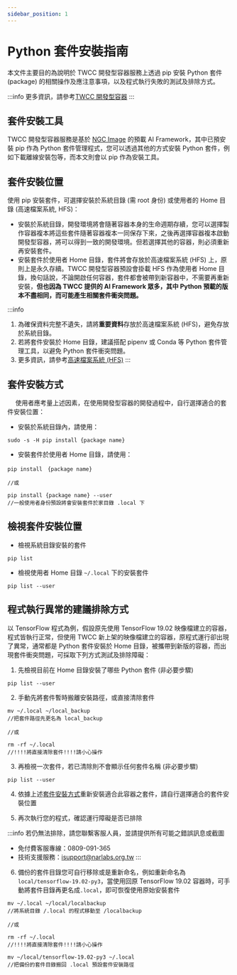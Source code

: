 ```yaml
---
sidebar_position: 1
---
```


# Python 套件安裝指南

本文件主要目的為說明於 TWCC 開發型容器服務上透過 pip 安裝 Python 套件 (package) 的相關操作及應注意事項，以及程式執行失敗的測試及排除方式。

:::info
更多資訊，請參考[TWCC 開發型容器](https://www.twcc.ai/doc?page=container) 
:::

## 套件安裝工具

TWCC 開發型容器服務是基於 [NGC Image](https://docs.nvidia.com/deeplearning/frameworks/support-matrix/index.html) 的預載 AI Framework，其中已預安裝 pip 作為 Python 套件管理程式，您可以透過其他的方式安裝 Python 套件，例如下載離線安裝包等，而本文則會以 pip 作為安裝工具。

## 套件安裝位置

使用 pip 安裝套件，可選擇安裝於系統目錄 (需 root 身份) 或使用者的 Home 目錄 (高速檔案系統, HFS)：
- 安裝於系統目錄，開發環境將會隨著容器本身的生命週期存續，您可以選擇製作容器複本將這些套件隨著容器複本一同保存下來，之後再選擇容器複本啟動開發型容器，將可以得到一致的開發環境。但若選擇其他的容器，則必須重新再安裝套件。
　　
- 安裝套件於使用者 Home  目錄，套件將會存放於高速檔案系統 (HFS) 上，原則上是永久存續。TWCC 開發型容器預設會掛載 HFS 作為使用者 Home 目錄，換句話說，不論開啟任何容器，套件都會被帶到新容器中，不需要再重新安裝，**但也因為 TWCC 提供的 AI Framework 眾多，其中 Python 預載的版本不盡相同，而可能產生相關套件衝突問題。**

:::info
1. 為確保資料完整不遺失，請將**重要資料**存放於高速檔案系統 (HFS)，避免存放於系統目錄。
2. 若將套件安裝於 Home 目錄，建議搭配 pipenv 或 Conda 等 Python 套件管理工具，以避免 Python 套件衝突問題。
3. 更多資訊，請參考[高速檔案系統 (HFS)](https://www.twcc.ai/doc?page=hfs) 
:::

## 套件安裝方式
  　
使用者應考量上述因素，在使用開發型容器的開發過程中，自行選擇適合的套件安裝位置：


- 安裝於系統目錄內，請使用：

```bash=
sudo -s -H pip install {package name}
```
 
- 安裝套件於使用者 Home 目錄，請使用：

```bash=
pip install　{package name} 

//或

pip install {package name} --user
//一般使用者身份預設將會安裝套件於家目錄 .local 下
```


## 檢視套件安裝位置

- 檢視系統目錄安裝的套件

```bash=
pip list
```

- 檢視使用者 Home 目錄 `~/.local` 下的安裝套件

```bash=
pip list --user
```

## 程式執行異常的建議排除方式

以 TensorFlow 程式為例，假設原先使用 TensorFlow  19.02 映像檔建立的容器，程式皆執行正常，但使用 TWCC 新上架的映像檔建立的容器，原程式運行卻出現了異常，通常都是 Python 套件安裝於 Home 目錄，被攜帶到新版的容器，而出現套件衝突問題，可採取下列方式測試及排除障礙：

1. 先檢視目前在 Home 目錄安裝了哪些 Python 套件 (非必要步驟)

```bash=
pip list --user
```
  
2. 手動先將套件暫時搬離安裝路徑，或直接清除套件

```bash=
mv ~/.local ~/local_backup
//把套件路徑先更名為 local_backup

//或

rm -rf ~/.local  
//!!!!將直接清除套件!!!!請小心操作
```
 
3. 再檢視一次套件，若已清除則不會顯示任何套件名稱 (非必要步驟)

```bash=
pip list --user
```

4. 依據上述[套件安裝方式](##套件安裝方式)重新安裝適合此容器之套件，請自行選擇適合的套件安裝位置

5. 再次執行您的程式，確認運行障礙是否已排除

:::info
若仍無法排除，請您聯繫客服人員，並請提供所有可能之錯誤訊息或截圖
- 免付費客服專線：0809-091-365
- 技術支援服務：isupport@narlabs.org.tw
:::


6. 備份的套件目錄您可自行移除或是重新命名，例如重新命名為 `local/tensorflow-19.02-py3`，當使用回原 TensorFlow 19.02 容器時，可手動將套件目錄再更名成`.local`，即可恢復使用原始安裝套件

```bash=
mv ~/.local ~/local/localbackup
//將系統目錄 /.local 的程式移動至 /localbackup

//或

rm -rf ~/.local  
//!!!!將直接清除套件!!!!請小心操作
```

```bash=
mv ~/local/tensorflow-19.02-py3 ~/.local
//把備份的套件目錄搬回 .local 預設套件安裝路徑
```
